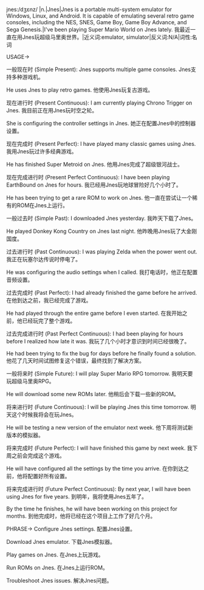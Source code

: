 jnes:/dʒɛnz/ |n.|Jnes|Jnes is a portable multi-system emulator for Windows, Linux, and Android. It is capable of emulating several retro game consoles, including the NES, SNES, Game Boy, Game Boy Advance, and Sega Genesis.|I've been playing Super Mario World on Jnes lately. 我最近一直在用Jnes玩超级马里奥世界。|近义词:emulator, simulator|反义词:N/A|词性:名词

USAGE->

一般现在时 (Simple Present):
Jnes supports multiple game consoles. Jnes支持多种游戏机。

He uses Jnes to play retro games. 他使用Jnes玩复古游戏。

现在进行时 (Present Continuous):
I am currently playing Chrono Trigger on Jnes. 我目前正在用Jnes玩时空之轮。

She is configuring the controller settings in Jnes. 她正在配置Jnes中的控制器设置。


现在完成时 (Present Perfect):
I have played many classic games using Jnes. 我用Jnes玩过许多经典游戏。

He has finished Super Metroid on Jnes. 他用Jnes完成了超级银河战士。


现在完成进行时 (Present Perfect Continuous):
I have been playing EarthBound on Jnes for hours. 我已经用Jnes玩地球冒险好几个小时了。

He has been trying to get a rare ROM to work on Jnes. 他一直在尝试让一个稀有的ROM在Jnes上运行。


一般过去时 (Simple Past):
I downloaded Jnes yesterday. 我昨天下载了Jnes。

He played Donkey Kong Country on Jnes last night. 他昨晚用Jnes玩了大金刚国度。


过去进行时 (Past Continuous):
I was playing Zelda when the power went out. 我正在玩塞尔达传说时停电了。

He was configuring the audio settings when I called. 我打电话时，他正在配置音频设置。


过去完成时 (Past Perfect):
I had already finished the game before he arrived. 在他到达之前，我已经完成了游戏。

He had played through the entire game before I even started. 在我开始之前，他已经玩完了整个游戏。


过去完成进行时 (Past Perfect Continuous):
I had been playing for hours before I realized how late it was. 我玩了几个小时才意识到时间已经很晚了。

He had been trying to fix the bug for days before he finally found a solution. 他花了几天时间试图修复这个错误，最终找到了解决方案。


一般将来时 (Simple Future):
I will play Super Mario RPG tomorrow. 我明天要玩超级马里奥RPG。

He will download some new ROMs later. 他稍后会下载一些新的ROM。


将来进行时 (Future Continuous):
I will be playing Jnes this time tomorrow. 明天这个时候我将会在玩Jnes。

He will be testing a new version of the emulator next week. 他下周将测试新版本的模拟器。


将来完成时 (Future Perfect):
I will have finished this game by next week. 我下周之前会完成这个游戏。

He will have configured all the settings by the time you arrive. 在你到达之前，他将配置好所有设置。


将来完成进行时 (Future Perfect Continuous):
By next year, I will have been using Jnes for five years. 到明年，我将使用Jnes五年了。

By the time he finishes, he will have been working on this project for months. 到他完成时，他将已经在这个项目上工作了好几个月。


PHRASE->
Configure Jnes settings. 配置Jnes设置。

Download Jnes emulator. 下载Jnes模拟器。

Play games on Jnes. 在Jnes上玩游戏。

Run ROMs on Jnes. 在Jnes上运行ROM。

Troubleshoot Jnes issues. 解决Jnes问题。
